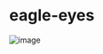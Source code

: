# eagle-eyes
![image](https://user-images.githubusercontent.com/16915320/160285224-81415376-1567-4640-9a1e-789150e5d3b0.png)
